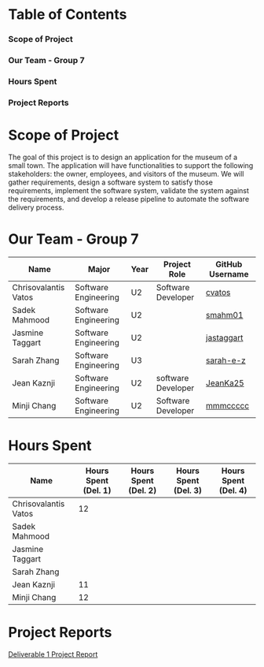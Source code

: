 # Table of Contents
### Scope of Project
### Our Team - Group 7
### Hours Spent
### Project Reports

# Scope of Project
The goal of this project is to design an application for the museum of a small town. The application will have functionalities to support the following stakeholders: the owner, employees, and visitors of the museum. We will gather requirements, design a software system to satisfy those requirements, implement the software system, validate the system against the requirements, and develop a release pipeline to automate the software delivery process.

# Our Team - Group 7

|    Name       | Major           |   Year       |   Project Role | GitHub Username |
| ------------- | -------------   | -----------  | ------------- | ---------------
| Chrisovalantis Vatos  | Software Engineering |   U2 | Software Developer  | [cvatos](https://github.com/ChrisVatos) |
| Sadek Mahmood | Software Engineering    |    U2          | |[smahm01](https://github.com/smahm01)|
| Jasmine Taggart  | Software Engineering | U2             | |[jastaggart](https://github.com/jastaggart) |
| Sarah Zhang   | Software Engineering  | U3     |       | [sarah-e-z](https://github.com/sarah-e-z) |
| Jean Kaznji  | Software Engineering    |U2              | software Developer|[JeanKa25](https://github.com/JeanKa25) |  
| Minji Chang| Software Engineering |   U2 | Software Developer | [mmmccccc](https://github.com/mmmccccc) |

# Hours Spent
|    Name               | Hours Spent (Del. 1)   | Hours Spent (Del. 2) | Hours Spent (Del. 3) | Hours Spent (Del. 4) |
| -------------         | ------------------------| -------------------  | -------------------- | ---------------------| 
| Chrisovalantis Vatos  | 12                   |                      |                      |                      |
| Sadek Mahmood         |                      |                      |                      |                      |
| Jasmine Taggart       |                      |                      |                      |                      |
| Sarah Zhang           |                      |                      |                      |                      |
| Jean Kaznji          | 11                     |                      |                      |                      |
| Minji Chang           | 12                   |                      |                      |                      |


# Project Reports
[Deliverable 1 Project Report](https://github.com/McGill-ECSE321-Fall2022/project-group-07/wiki/Deliverable-1-Project-Report)
